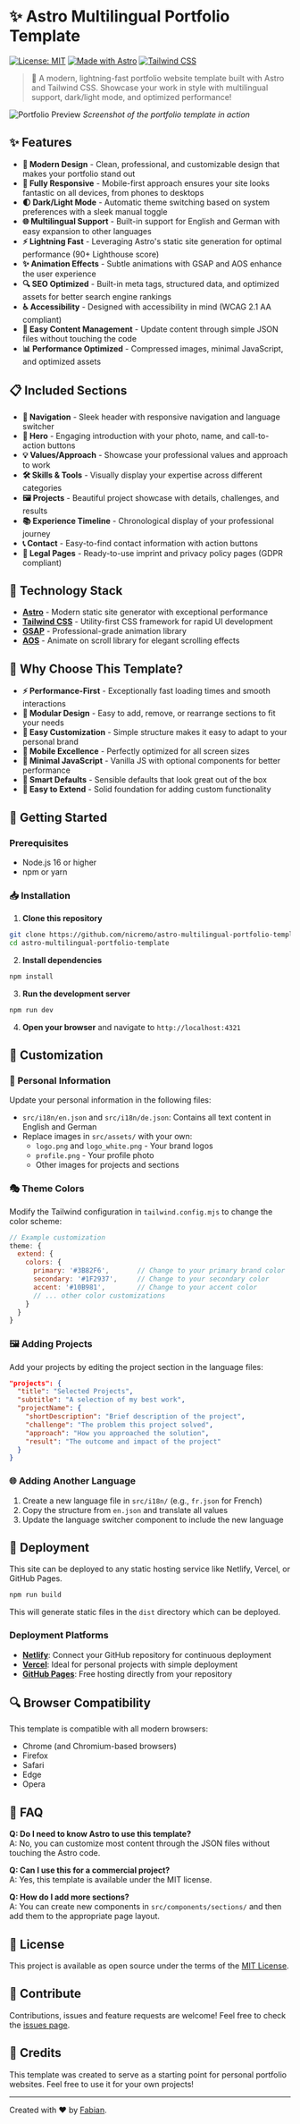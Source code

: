 # ✨ Astro Multilingual Portfolio Template

[![License: MIT](https://img.shields.io/badge/License-MIT-blue.svg)](https://opensource.org/licenses/MIT)
[![Made with Astro](https://img.shields.io/badge/Made%20with-Astro-ff5d01.svg?logo=astro)](https://astro.build)
[![Tailwind CSS](https://img.shields.io/badge/Tailwind%20CSS-38B2AC?logo=tailwind-css&logoColor=white)](https://tailwindcss.com)

> 🚀 A modern, lightning-fast portfolio website template built with Astro and Tailwind CSS. Showcase your work in style with multilingual support, dark/light mode, and optimized performance!

![Portfolio Preview](src/assets/portfolio-preview.png)
*Screenshot of the portfolio template in action*

## ✨ Features

- **🎨 Modern Design** - Clean, professional, and customizable design that makes your portfolio stand out
- **📱 Fully Responsive** - Mobile-first approach ensures your site looks fantastic on all devices, from phones to desktops
- **🌓 Dark/Light Mode** - Automatic theme switching based on system preferences with a sleek manual toggle
- **🌐 Multilingual Support** - Built-in support for English and German with easy expansion to other languages
- **⚡ Lightning Fast** - Leveraging Astro's static site generation for optimal performance (90+ Lighthouse score)
- **✨ Animation Effects** - Subtle animations with GSAP and AOS enhance the user experience
- **🔍 SEO Optimized** - Built-in meta tags, structured data, and optimized assets for better search engine rankings
- **♿ Accessibility** - Designed with accessibility in mind (WCAG 2.1 AA compliant)
- **📝 Easy Content Management** - Update content through simple JSON files without touching the code
- **📊 Performance Optimized** - Compressed images, minimal JavaScript, and optimized assets

## 📋 Included Sections

- **🧭 Navigation** - Sleek header with responsive navigation and language switcher
- **👋 Hero** - Engaging introduction with your photo, name, and call-to-action buttons
- **💡 Values/Approach** - Showcase your professional values and approach to work
- **🛠️ Skills & Tools** - Visually display your expertise across different categories
- **🖼️ Projects** - Beautiful project showcase with details, challenges, and results
- **📚 Experience Timeline** - Chronological display of your professional journey
- **📞 Contact** - Easy-to-find contact information with action buttons
- **📄 Legal Pages** - Ready-to-use imprint and privacy policy pages (GDPR compliant)

## 🧰 Technology Stack

- **[Astro](https://astro.build/)** - Modern static site generator with exceptional performance
- **[Tailwind CSS](https://tailwindcss.com/)** - Utility-first CSS framework for rapid UI development
- **[GSAP](https://greensock.com/gsap/)** - Professional-grade animation library
- **[AOS](https://michalsnik.github.io/aos/)** - Animate on scroll library for elegant scrolling effects

## 🚀 Why Choose This Template?

- **⚡ Performance-First** - Exceptionally fast loading times and smooth interactions
- **🧩 Modular Design** - Easy to add, remove, or rearrange sections to fit your needs
- **🔧 Easy Customization** - Simple structure makes it easy to adapt to your personal brand
- **📱 Mobile Excellence** - Perfectly optimized for all screen sizes
- **🔄 Minimal JavaScript** - Vanilla JS with optional components for better performance
- **🧠 Smart Defaults** - Sensible defaults that look great out of the box
- **🌱 Easy to Extend** - Solid foundation for adding custom functionality

## 🔧 Getting Started

### Prerequisites

- Node.js 16 or higher
- npm or yarn

### 📥 Installation

1. **Clone this repository**
```bash
git clone https://github.com/nicremo/astro-multilingual-portfolio-template.git
cd astro-multilingual-portfolio-template
```

2. **Install dependencies**
```bash
npm install
```

3. **Run the development server**
```bash
npm run dev
```

4. **Open your browser** and navigate to `http://localhost:4321`

## 🎨 Customization

### 📝 Personal Information

Update your personal information in the following files:

- `src/i18n/en.json` and `src/i18n/de.json`: Contains all text content in English and German
- Replace images in `src/assets/` with your own:
  - `logo.png` and `logo_white.png` - Your brand logos
  - `profile.png` - Your profile photo
  - Other images for projects and sections

### 🎭 Theme Colors

Modify the Tailwind configuration in `tailwind.config.mjs` to change the color scheme:

```js
// Example customization
theme: {
  extend: {
    colors: {
      primary: '#3B82F6',       // Change to your primary brand color
      secondary: '#1F2937',     // Change to your secondary color
      accent: '#10B981',        // Change to your accent color
      // ... other color customizations
    }
  }
}
```

### 🖼️ Adding Projects

Add your projects by editing the project section in the language files:

```json
"projects": {
  "title": "Selected Projects",
  "subtitle": "A selection of my best work",
  "projectName": {
    "shortDescription": "Brief description of the project",
    "challenge": "The problem this project solved",
    "approach": "How you approached the solution",
    "result": "The outcome and impact of the project"
  }
}
```

### 🌐 Adding Another Language

1. Create a new language file in `src/i18n/` (e.g., `fr.json` for French)
2. Copy the structure from `en.json` and translate all values
3. Update the language switcher component to include the new language

## 🚀 Deployment

This site can be deployed to any static hosting service like Netlify, Vercel, or GitHub Pages.

```bash
npm run build
```

This will generate static files in the `dist` directory which can be deployed.

### Deployment Platforms

- **[Netlify](https://netlify.com)**: Connect your GitHub repository for continuous deployment
- **[Vercel](https://vercel.com)**: Ideal for personal projects with simple deployment
- **[GitHub Pages](https://pages.github.com)**: Free hosting directly from your repository

## 🔍 Browser Compatibility

This template is compatible with all modern browsers:

- Chrome (and Chromium-based browsers)
- Firefox
- Safari
- Edge
- Opera

## 🙋 FAQ

**Q: Do I need to know Astro to use this template?**  
A: No, you can customize most content through the JSON files without touching the Astro code.

**Q: Can I use this for a commercial project?**  
A: Yes, this template is available under the MIT license.

**Q: How do I add more sections?**  
A: You can create new components in `src/components/sections/` and then add them to the appropriate page layout.

## 📄 License

This project is available as open source under the terms of the [MIT License](LICENSE.md).

## 🙌 Contribute

Contributions, issues and feature requests are welcome! Feel free to check the [issues page](https://github.com/nicremo/astro-multilingual-portfolio-template/issues).

## 💖 Credits

This template was created to serve as a starting point for personal portfolio websites. Feel free to use it for your own projects!

---

Created with ❤️ by [Fabian](https://fabian-bitzer.de).
